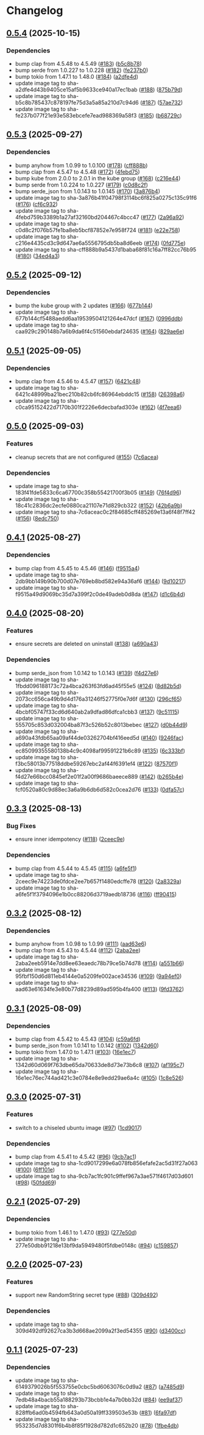# Changelog

## [0.5.4](https://github.com/jneuff/idempotent-secrets/compare/v0.5.3...v0.5.4) (2025-10-15)


### Dependencies

* bump clap from 4.5.48 to 4.5.49 ([#183](https://github.com/jneuff/idempotent-secrets/issues/183)) ([b5c8b78](https://github.com/jneuff/idempotent-secrets/commit/b5c8b785437c878197fe75d3a5a85a210d7c94d6))
* bump serde from 1.0.227 to 1.0.228 ([#182](https://github.com/jneuff/idempotent-secrets/issues/182)) ([fe237b0](https://github.com/jneuff/idempotent-secrets/commit/fe237b077f21e93e583ebcefe7ead988369a58f3))
* bump tokio from 1.47.1 to 1.48.0 ([#184](https://github.com/jneuff/idempotent-secrets/issues/184)) ([a2dfe4d](https://github.com/jneuff/idempotent-secrets/commit/a2dfe4d43b9405ce15af5b9633ce940a17ec1bab))
* update image tag to sha-a2dfe4d43b9405ce15af5b9633ce940a17ec1bab ([#188](https://github.com/jneuff/idempotent-secrets/issues/188)) ([875b79d](https://github.com/jneuff/idempotent-secrets/commit/875b79d91e4f4398afac975657b0ab87ca42c4a6))
* update image tag to sha-b5c8b785437c878197fe75d3a5a85a210d7c94d6 ([#187](https://github.com/jneuff/idempotent-secrets/issues/187)) ([57ae732](https://github.com/jneuff/idempotent-secrets/commit/57ae732cf4d97a5892638db520fc3213689f69a6))
* update image tag to sha-fe237b077f21e93e583ebcefe7ead988369a58f3 ([#185](https://github.com/jneuff/idempotent-secrets/issues/185)) ([b68729c](https://github.com/jneuff/idempotent-secrets/commit/b68729c601a3c445a93ed2ca1ba79e414896df77))

## [0.5.3](https://github.com/jneuff/idempotent-secrets/compare/v0.5.2...v0.5.3) (2025-09-27)


### Dependencies

* bump anyhow from 1.0.99 to 1.0.100 ([#178](https://github.com/jneuff/idempotent-secrets/issues/178)) ([cff888b](https://github.com/jneuff/idempotent-secrets/commit/cff888b9a5437d1baba68f81c16a7ff82cc76b95))
* bump clap from 4.5.47 to 4.5.48 ([#172](https://github.com/jneuff/idempotent-secrets/issues/172)) ([4febd75](https://github.com/jneuff/idempotent-secrets/commit/4febd759b3389b1a27af32160bd204467c4bcc47))
* bump kube from 2.0.0 to 2.0.1 in the kube group ([#168](https://github.com/jneuff/idempotent-secrets/issues/168)) ([c216e44](https://github.com/jneuff/idempotent-secrets/commit/c216e4435cd3c9d647ae6a5556795db5ba8d6eeb))
* bump serde from 1.0.224 to 1.0.227 ([#179](https://github.com/jneuff/idempotent-secrets/issues/179)) ([c0d8c2f](https://github.com/jneuff/idempotent-secrets/commit/c0d8c2f076b57fe1ba8eb5bcf87852e7e958f724))
* bump serde_json from 1.0.143 to 1.0.145 ([#170](https://github.com/jneuff/idempotent-secrets/issues/170)) ([3a876b4](https://github.com/jneuff/idempotent-secrets/commit/3a876b41f04798f3114bc6f825a0275c135c91f6))
* update image tag to sha-3a876b41f04798f3114bc6f825a0275c135c91f6 ([#176](https://github.com/jneuff/idempotent-secrets/issues/176)) ([cf6c932](https://github.com/jneuff/idempotent-secrets/commit/cf6c9325ee5d8cd2708b0cb175459f4ac7577d8c))
* update image tag to sha-4febd759b3389b1a27af32160bd204467c4bcc47 ([#177](https://github.com/jneuff/idempotent-secrets/issues/177)) ([2a96a92](https://github.com/jneuff/idempotent-secrets/commit/2a96a92fbbb1796c700cef41d5dbb3c06078a14d))
* update image tag to sha-c0d8c2f076b57fe1ba8eb5bcf87852e7e958f724 ([#181](https://github.com/jneuff/idempotent-secrets/issues/181)) ([e22e758](https://github.com/jneuff/idempotent-secrets/commit/e22e75868447aca28ad23f0be6a426546da61d03))
* update image tag to sha-c216e4435cd3c9d647ae6a5556795db5ba8d6eeb ([#174](https://github.com/jneuff/idempotent-secrets/issues/174)) ([0fd775e](https://github.com/jneuff/idempotent-secrets/commit/0fd775e3c70e7d9d1617dad20ad32e19ac893771))
* update image tag to sha-cff888b9a5437d1baba68f81c16a7ff82cc76b95 ([#180](https://github.com/jneuff/idempotent-secrets/issues/180)) ([34ed4a3](https://github.com/jneuff/idempotent-secrets/commit/34ed4a355f118d3eb707b4590f2d8c9a1e17fae8))

## [0.5.2](https://github.com/jneuff/idempotent-secrets/compare/v0.5.1...v0.5.2) (2025-09-12)


### Dependencies

* bump the kube group with 2 updates ([#166](https://github.com/jneuff/idempotent-secrets/issues/166)) ([677b144](https://github.com/jneuff/idempotent-secrets/commit/677b144cf5488aedd6aa19539504121264e47dcf))
* update image tag to sha-677b144cf5488aedd6aa19539504121264e47dcf ([#167](https://github.com/jneuff/idempotent-secrets/issues/167)) ([0996ddb](https://github.com/jneuff/idempotent-secrets/commit/0996ddb79417832a376abc6d53982e82707a3c1d))
* update image tag to sha-caa929c290148b7a6b9da6f4c51560ebdaf24635 ([#164](https://github.com/jneuff/idempotent-secrets/issues/164)) ([829ae6e](https://github.com/jneuff/idempotent-secrets/commit/829ae6ec0fd4ae6cd0176547f8b7b19acc0e16cf))

## [0.5.1](https://github.com/jneuff/idempotent-secrets/compare/v0.5.0...v0.5.1) (2025-09-05)


### Dependencies

* bump clap from 4.5.46 to 4.5.47 ([#157](https://github.com/jneuff/idempotent-secrets/issues/157)) ([6421c48](https://github.com/jneuff/idempotent-secrets/commit/6421c48999ba21bec210b82cb6fc86964ebddc15))
* update image tag to sha-6421c48999ba21bec210b82cb6fc86964ebddc15 ([#158](https://github.com/jneuff/idempotent-secrets/issues/158)) ([26398a6](https://github.com/jneuff/idempotent-secrets/commit/26398a6c97629e243cbe480cfc0b29b5f3553e89))
* update image tag to sha-c0ca95152422d7170b301f2226e6decbafad303e ([#162](https://github.com/jneuff/idempotent-secrets/issues/162)) ([4f7eea6](https://github.com/jneuff/idempotent-secrets/commit/4f7eea677cafc7c959bfcfc30d7bf429b77cd06d))

## [0.5.0](https://github.com/jneuff/idempotent-secrets/compare/v0.4.1...v0.5.0) (2025-09-03)


### Features

* cleanup secrets that are not configured ([#155](https://github.com/jneuff/idempotent-secrets/issues/155)) ([7c6acea](https://github.com/jneuff/idempotent-secrets/commit/7c6aceac0c2f84685cff485269e13a6f48f7ff42))


### Dependencies

* update image tag to sha-183f41fde5833c6ca67700c358b55421700f3b05 ([#149](https://github.com/jneuff/idempotent-secrets/issues/149)) ([76f4d96](https://github.com/jneuff/idempotent-secrets/commit/76f4d96863f686dce97c66abd01204c116f709c3))
* update image tag to sha-18c41c2836dc2ecfe0880ca21107e71d829cb322 ([#152](https://github.com/jneuff/idempotent-secrets/issues/152)) ([42b6a9b](https://github.com/jneuff/idempotent-secrets/commit/42b6a9ba22cb0f566f70e5ccd6f45be9d84289f3))
* update image tag to sha-7c6aceac0c2f84685cff485269e13a6f48f7ff42 ([#156](https://github.com/jneuff/idempotent-secrets/issues/156)) ([8edc750](https://github.com/jneuff/idempotent-secrets/commit/8edc750fbfee0782c980883da67cf214884e1e64))

## [0.4.1](https://github.com/jneuff/idempotent-secrets/compare/v0.4.0...v0.4.1) (2025-08-27)


### Dependencies

* bump clap from 4.5.45 to 4.5.46 ([#146](https://github.com/jneuff/idempotent-secrets/issues/146)) ([f9515a4](https://github.com/jneuff/idempotent-secrets/commit/f9515a49d9069bc35d7a399f2c0de49adeb0d8da))
* update image tag to sha-2db9bb149b90b700d07e769eb8bd582e94a36af6 ([#144](https://github.com/jneuff/idempotent-secrets/issues/144)) ([9d10217](https://github.com/jneuff/idempotent-secrets/commit/9d10217784bb8bd81a756906e9660bdf7f134817))
* update image tag to sha-f9515a49d9069bc35d7a399f2c0de49adeb0d8da ([#147](https://github.com/jneuff/idempotent-secrets/issues/147)) ([d1c6b4d](https://github.com/jneuff/idempotent-secrets/commit/d1c6b4d8445af5b5e7dc8fc46bbc082802ae9325))

## [0.4.0](https://github.com/jneuff/idempotent-secrets/compare/v0.3.3...v0.4.0) (2025-08-20)


### Features

* ensure secrets are deleted on uninstall ([#138](https://github.com/jneuff/idempotent-secrets/issues/138)) ([a690a43](https://github.com/jneuff/idempotent-secrets/commit/a690a43fdb65aa09af44de03262704bf416eed5d))


### Dependencies

* bump serde_json from 1.0.142 to 1.0.143 ([#139](https://github.com/jneuff/idempotent-secrets/issues/139)) ([f4d27e6](https://github.com/jneuff/idempotent-secrets/commit/f4d27e66bcc0845ef2e01f2a00f9686baeece889))
* update image tag to sha-1fbdd096188173c72a4bca263f63fd6ad45f55e5 ([#124](https://github.com/jneuff/idempotent-secrets/issues/124)) ([8d82b5d](https://github.com/jneuff/idempotent-secrets/commit/8d82b5df82c3af524f5facb06a64a6e26c5d79cf))
* update image tag to sha-2073cc656ca49b9d4d176a31246f52775f0e7d6f ([#130](https://github.com/jneuff/idempotent-secrets/issues/130)) ([296cf65](https://github.com/jneuff/idempotent-secrets/commit/296cf655e47393fef14742c5783cba1ea2b53bfc))
* update image tag to sha-4bcbf05747f33cd6d640ab2a9dfad86dfca1cbb3 ([#137](https://github.com/jneuff/idempotent-secrets/issues/137)) ([9c51115](https://github.com/jneuff/idempotent-secrets/commit/9c511151696e3114526e139fe0f96b631d4c8484))
* update image tag to sha-555705c853d032004ba87f3c526b52c8013bebec ([#127](https://github.com/jneuff/idempotent-secrets/issues/127)) ([d0b44d9](https://github.com/jneuff/idempotent-secrets/commit/d0b44d9ad6d16f99bb9d30a80bc3d4864a1c8872))
* update image tag to sha-a690a43fdb65aa09af44de03262704bf416eed5d ([#140](https://github.com/jneuff/idempotent-secrets/issues/140)) ([9246fac](https://github.com/jneuff/idempotent-secrets/commit/9246fac77302496d4eb522708e0db4193e3300b2))
* update image tag to sha-ec85099355580138b4c9c4098af99591221b6c89 ([#135](https://github.com/jneuff/idempotent-secrets/issues/135)) ([6c333bf](https://github.com/jneuff/idempotent-secrets/commit/6c333bf2c6a2c47fc36fbad11b573592c903ae35))
* update image tag to sha-f3bc58013b77518ddbe59267ebc2af44f6391ef4 ([#122](https://github.com/jneuff/idempotent-secrets/issues/122)) ([87570f1](https://github.com/jneuff/idempotent-secrets/commit/87570f149d3eab12d13987ed977f23c536630c1c))
* update image tag to sha-f4d27e66bcc0845ef2e01f2a00f9686baeece889 ([#142](https://github.com/jneuff/idempotent-secrets/issues/142)) ([b265b4e](https://github.com/jneuff/idempotent-secrets/commit/b265b4e56c7a4862298159f1c518167c850b8cfd))
* update image tag to sha-fcf0520a80c9d88ec3a6a9b6db6d582c0cea2d76 ([#133](https://github.com/jneuff/idempotent-secrets/issues/133)) ([0dfa57c](https://github.com/jneuff/idempotent-secrets/commit/0dfa57c35f27799edf81d436fc2f39355d995c0b))

## [0.3.3](https://github.com/jneuff/idempotent-secrets/compare/v0.3.2...v0.3.3) (2025-08-13)


### Bug Fixes

* ensure inner idempotency ([#118](https://github.com/jneuff/idempotent-secrets/issues/118)) ([2ceec9e](https://github.com/jneuff/idempotent-secrets/commit/2ceec9e74223de0fdce2ee7b657f1480edcffe78))


### Dependencies

* bump clap from 4.5.44 to 4.5.45 ([#115](https://github.com/jneuff/idempotent-secrets/issues/115)) ([a6fe5f1](https://github.com/jneuff/idempotent-secrets/commit/a6fe5f1f3794096e1b0cc88206d3719aedb18736))
* update image tag to sha-2ceec9e74223de0fdce2ee7b657f1480edcffe78 ([#120](https://github.com/jneuff/idempotent-secrets/issues/120)) ([2a8329a](https://github.com/jneuff/idempotent-secrets/commit/2a8329add85f5f4fa989e8b43090b9c8415da499))
* update image tag to sha-a6fe5f1f3794096e1b0cc88206d3719aedb18736 ([#116](https://github.com/jneuff/idempotent-secrets/issues/116)) ([ff90415](https://github.com/jneuff/idempotent-secrets/commit/ff90415768ce2129eacbad62c501e8730a1d608f))

## [0.3.2](https://github.com/jneuff/idempotent-secrets/compare/v0.3.1...v0.3.2) (2025-08-12)


### Dependencies

* bump anyhow from 1.0.98 to 1.0.99 ([#111](https://github.com/jneuff/idempotent-secrets/issues/111)) ([aad63e6](https://github.com/jneuff/idempotent-secrets/commit/aad63e61634fe3e80b77d8239d89ad595b4fa400))
* bump clap from 4.5.43 to 4.5.44 ([#112](https://github.com/jneuff/idempotent-secrets/issues/112)) ([2aba2ee](https://github.com/jneuff/idempotent-secrets/commit/2aba2eeb5914e7dd8ee63eaedc78b79ce5b74d78))
* update image tag to sha-2aba2eeb5914e7dd8ee63eaedc78b79ce5b74d78 ([#114](https://github.com/jneuff/idempotent-secrets/issues/114)) ([a551b66](https://github.com/jneuff/idempotent-secrets/commit/a551b66a866d078a1083925e4c2ac2fed486ea37))
* update image tag to sha-95fbf150d6d811eb4144e0a5209fe002ace34536 ([#109](https://github.com/jneuff/idempotent-secrets/issues/109)) ([9a94ef0](https://github.com/jneuff/idempotent-secrets/commit/9a94ef01d686c33b705c6beeef74c1c1cc0bc17c))
* update image tag to sha-aad63e61634fe3e80b77d8239d89ad595b4fa400 ([#113](https://github.com/jneuff/idempotent-secrets/issues/113)) ([9fd3762](https://github.com/jneuff/idempotent-secrets/commit/9fd37628c91d882a8703b8a0d466e365cf1dcbef))

## [0.3.1](https://github.com/jneuff/idempotent-secrets/compare/v0.3.0...v0.3.1) (2025-08-09)


### Dependencies

* bump clap from 4.5.42 to 4.5.43 ([#104](https://github.com/jneuff/idempotent-secrets/issues/104)) ([c59a6fd](https://github.com/jneuff/idempotent-secrets/commit/c59a6fd726ee4a34941217d17f625dcabafc5c99))
* bump serde_json from 1.0.141 to 1.0.142 ([#102](https://github.com/jneuff/idempotent-secrets/issues/102)) ([1342d60](https://github.com/jneuff/idempotent-secrets/commit/1342d60d069f763dbe65da70633de8d73e73b6c8))
* bump tokio from 1.47.0 to 1.47.1 ([#103](https://github.com/jneuff/idempotent-secrets/issues/103)) ([16e1ec7](https://github.com/jneuff/idempotent-secrets/commit/16e1ec76ec744ad421c3e0784e8e9edd29ae6a4c))
* update image tag to sha-1342d60d069f763dbe65da70633de8d73e73b6c8 ([#107](https://github.com/jneuff/idempotent-secrets/issues/107)) ([af195c7](https://github.com/jneuff/idempotent-secrets/commit/af195c756e37f17e63ad9b4f62fd448776c83bf8))
* update image tag to sha-16e1ec76ec744ad421c3e0784e8e9edd29ae6a4c ([#105](https://github.com/jneuff/idempotent-secrets/issues/105)) ([1c8e526](https://github.com/jneuff/idempotent-secrets/commit/1c8e526a8ed0ec8a8aa9134036a65f0a075a724d))

## [0.3.0](https://github.com/jneuff/idempotent-secrets/compare/v0.2.1...v0.3.0) (2025-07-31)


### Features

* switch to a chiseled ubuntu image ([#97](https://github.com/jneuff/idempotent-secrets/issues/97)) ([1cd9017](https://github.com/jneuff/idempotent-secrets/commit/1cd9017299e6a078fb856efafe2ac5d31f27a063))


### Dependencies

* bump clap from 4.5.41 to 4.5.42 ([#96](https://github.com/jneuff/idempotent-secrets/issues/96)) ([9cb7ac1](https://github.com/jneuff/idempotent-secrets/commit/9cb7ac1fc901c9ffef967a3ae571f4617d03d601))
* update image tag to sha-1cd9017299e6a078fb856efafe2ac5d31f27a063 ([#100](https://github.com/jneuff/idempotent-secrets/issues/100)) ([6ff101e](https://github.com/jneuff/idempotent-secrets/commit/6ff101efc7de62ef2d2c3c9d32dc3b292ba1ee0b))
* update image tag to sha-9cb7ac1fc901c9ffef967a3ae571f4617d03d601 ([#98](https://github.com/jneuff/idempotent-secrets/issues/98)) ([50fdd69](https://github.com/jneuff/idempotent-secrets/commit/50fdd69a8b6237f614f477edc35297dd8f883ad7))

## [0.2.1](https://github.com/jneuff/idempotent-secrets/compare/v0.2.0...v0.2.1) (2025-07-29)


### Dependencies

* bump tokio from 1.46.1 to 1.47.0 ([#93](https://github.com/jneuff/idempotent-secrets/issues/93)) ([277e50d](https://github.com/jneuff/idempotent-secrets/commit/277e50dbb91218e13bf9da5949480f5fdbe0148c))
* update image tag to sha-277e50dbb91218e13bf9da5949480f5fdbe0148c ([#94](https://github.com/jneuff/idempotent-secrets/issues/94)) ([c159857](https://github.com/jneuff/idempotent-secrets/commit/c159857b33e6c99a146a8234182aefd5ccb15a4c))

## [0.2.0](https://github.com/jneuff/idempotent-secrets/compare/v0.1.1...v0.2.0) (2025-07-23)


### Features

* support new RandomString secret type ([#88](https://github.com/jneuff/idempotent-secrets/issues/88)) ([309d492](https://github.com/jneuff/idempotent-secrets/commit/309d492df92627ca3b3d668ae2099a2f3ed54355))


### Dependencies

* update image tag to sha-309d492df92627ca3b3d668ae2099a2f3ed54355 ([#90](https://github.com/jneuff/idempotent-secrets/issues/90)) ([d3400cc](https://github.com/jneuff/idempotent-secrets/commit/d3400cc167e8b1348b6d0c238e4976d1f3f902f8))

## [0.1.1](https://github.com/jneuff/idempotent-secrets/compare/v0.1.0...v0.1.1) (2025-07-23)


### Dependencies

* update image tag to sha-6149379026b5f553755e0cbc5bd6063076c0d9a2 ([#87](https://github.com/jneuff/idempotent-secrets/issues/87)) ([a7485d9](https://github.com/jneuff/idempotent-secrets/commit/a7485d924737e7bc0793c0808aca636db2deb7a5))
* update image tag to sha-7edb48a4bacb55a188293b73bcbb1e4a7b0bb32d ([#84](https://github.com/jneuff/idempotent-secrets/issues/84)) ([ee9af37](https://github.com/jneuff/idempotent-secrets/commit/ee9af37e0093616260cf966a58cc6cbd8786ba95))
* update image tag to sha-828ffb6ad0b4594fb643a0d50a19ff339503e53b ([#81](https://github.com/jneuff/idempotent-secrets/issues/81)) ([6fa97df](https://github.com/jneuff/idempotent-secrets/commit/6fa97df9b9e7f1aca95d9d054908d30155fc82aa))
* update image tag to sha-953235d7d8301f6b4b8f85f1928d782d1c652b20 ([#78](https://github.com/jneuff/idempotent-secrets/issues/78)) ([1fbe4db](https://github.com/jneuff/idempotent-secrets/commit/1fbe4db985b971100d51d18597600a8e9997b5c7))
